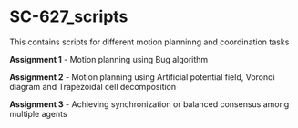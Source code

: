 # SC-627_scripts

This contains scripts for different motion planninng and coordination tasks

**Assignment 1** - Motion planning using Bug algorithm

**Assignment 2** - Motion planning using Artificial potential field, Voronoi diagram and Trapezoidal cell decomposition

**Assignment 3** - Achieving synchronization or balanced consensus among multiple agents
